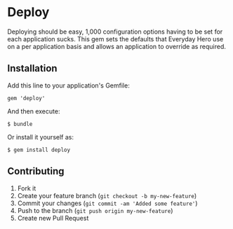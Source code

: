 #  Deploy

Deploying should be easy, 1,000 configuration options having to be set
for each application sucks. This gem sets the defaults that Everyday
Hero use on a per application basis and allows an application to
override as required.

## Installation

Add this line to your application's Gemfile:

    gem 'deploy'

And then execute:

    $ bundle

Or install it yourself as:

    $ gem install deploy

## Contributing

1. Fork it
2. Create your feature branch (`git checkout -b my-new-feature`)
3. Commit your changes (`git commit -am 'Added some feature'`)
4. Push to the branch (`git push origin my-new-feature`)
5. Create new Pull Request

